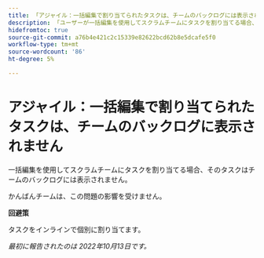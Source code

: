 ```yaml
---
title: 「アジャイル：一括編集で割り当てられたタスクは、チームのバックログには表示されません"
description: 「ユーザーが一括編集を使用してスクラムチームにタスクを割り当てる場合、それらのタスクはチームのバックログには表示されません。」
hidefromtoc: true
source-git-commit: a76b4e421c2c15339e82622bcd62b8e5dcafe5f0
workflow-type: tm+mt
source-wordcount: '86'
ht-degree: 5%

---
```



# アジャイル：一括編集で割り当てられたタスクは、チームのバックログに表示されません

一括編集を使用してスクラムチームにタスクを割り当てる場合、そのタスクはチームのバックログには表示されません。

かんばんチームは、この問題の影響を受けません。

**回避策**

タスクをインラインで個別に割り当てます。

_最初に報告されたのは 2022年10月13日です。_

